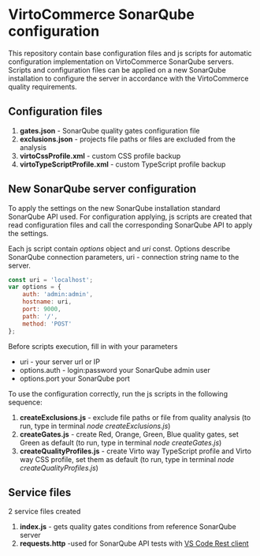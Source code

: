 # VirtoCommerce SonarQube configuration

This repository contain base configuration files and js scripts for automatic configuration implementation on VirtoCommerce SonarQube servers.
Scripts and configuration files can be applied on a new SonarQube installation to configure the server in accordance with the VirtoCommerce quality requirements.

## Configuration files

1. **gates.json** - SonarQube quality gates configuration file
1. **exclusions.json** - projects file paths or files are excluded from the analysis
1. **virtoCssProfile.xml** - custom CSS profile backup
1. **virtoTypeScriptProfile.xml** - custom TypeScript profile backup

## New SonarQube server configuration

To apply the settings on the new SonarQube installation standard SonarQube API used.
For configuration applying, js scripts are created that read configuration files and call the corresponding SonarQube API to apply the settings.

Each js script contain *options* object and *uri* const. Options describe SonarQube connection parameters, uri - connection string name to the server.

```js
const uri = 'localhost';
var options = {
    auth: 'admin:admin',
    hostname: uri,
    port: 9000,
    path: '/',
    method: 'POST'
};
```

Before scripts execution, fill in with your parameters

* uri - your server url or IP
* options.auth - login:password your SonarQube admin user
* options.port your SonarQube port

To use the configuration correctly, run the js scripts in the following sequence:

1. **createExclusions.js** - exclude file paths or file from quality analysis (to run, type in terminal *node createExclusions.js*)
1. **createGates.js** - create Red, Orange, Green, Blue quality gates, set Green as default (to run, type in terminal *node createGates.js*)
1. **createQualityProfiles.js** - create Virto way TypeScript profile and Virto way CSS profile, set them as default (to run, type in terminal *node createQualityProfiles.js*)

## Service files

2 service files created

1. **index.js** - gets quality gates conditions from reference SonarQube server
1. **requests.http** -used for SonarQube API tests with [VS Code Rest client](https://marketplace.visualstudio.com/items?itemName=humao.rest-client)
